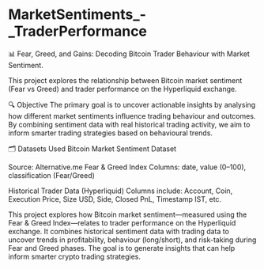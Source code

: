 # MarketSentiments_-_TraderPerformance
📊 Fear, Greed, and Gains: Decoding Bitcoin Trader Behaviour with Market Sentiment.

This project explores the relationship between Bitcoin market sentiment (Fear vs Greed) and trader performance on the Hyperliquid exchange.

🔍 Objective
The primary goal is to uncover actionable insights by analysing how different market sentiments influence trading behaviour and outcomes. By combining sentiment data with real historical trading activity, we aim to inform smarter trading strategies based on behavioural trends.

🗂️ Datasets Used
Bitcoin Market Sentiment Dataset

Source: Alternative.me Fear & Greed Index
Columns: date, value (0–100), classification (Fear/Greed)

Historical Trader Data (Hyperliquid)
Columns include: Account, Coin, Execution Price, Size USD, Side, Closed PnL, Timestamp IST, etc.

This project explores how Bitcoin market sentiment—measured using the Fear & Greed Index—relates to trader performance on the Hyperliquid exchange. It combines historical sentiment data with trading data to uncover trends in profitability, behaviour (long/short), and risk-taking during Fear and Greed phases. The goal is to generate insights that can help inform smarter crypto trading strategies.

